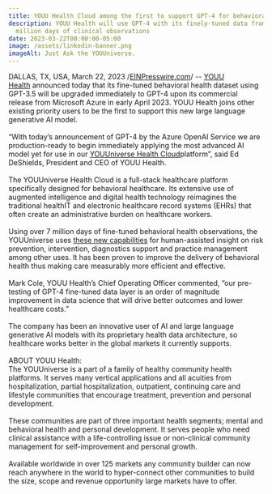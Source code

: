 ```yaml
---
title: YOUU Health Cloud among the first to support GPT-4 for behavioral health
description: YOUU Health will use GPT-4 with its finely-tuned data from 7
  million days of clinical observations
date: 2023-03-22T00:00:00-05:00
image: /assets/linkedin-banner.png
imageAlt: Just Ask the YOUUniverse.
---
```

DALLAS, TX, USA, March 22, 2023 /[EINPresswire.com](http://www.einpresswire.com/)/ -- [YOUU Health](http://youu.com/) announced today that its fine-tuned behavioral health dataset using GPT-3.5 will be upgraded immediately to GPT-4 upon its commercial release from Microsoft Azure in early April 2023. YOUU Health joins other existing priority users to be the first to support this new large language generative AI model.\
\
“With today’s announcement of GPT-4 by the Azure OpenAI Service we are production-ready to begin immediately applying the most advanced AI model yet for use in our [YOUUniverse Health Cloud](https://youu.com/slider/preparing-you-for-a-new-care-model-/)platform”, said Ed DeShields, President and CEO of YOUU Health.\
\
The YOUUniverse Health Cloud is a full-stack healthcare platform specifically designed for behavioral healthcare. Its extensive use of augmented intelligence and digital health technology reimagines the traditional healthIT and electronic healthcare record systems (EHRs) that often create an administrative burden on healthcare workers.\
\
Using over 7 million days of fine-tuned behavioral health observations, the YOUUniverse uses [these new capabilities](https://youu.com/blog/9-most-important-integrations-are-ahead-for-augmented-intelligence-here%E2%80%99s-the-list/) for human-assisted insight on risk prevention, intervention, diagnostics support and practice management among other uses. It has been proven to improve the delivery of behavioral health thus making care measurably more efficient and effective.\
\
Mark Cole, YOUU Health’s Chief Operating Officer commented, “our pre-testing of GPT-4 fine-tuned data layer is an order of magnitude improvement in data science that will drive better outcomes and lower healthcare costs.”\
\
The company has been an innovative user of AI and large language generative AI models with its proprietary health data architecture, so healthcare works better in the global markets it currently supports. \
\
ABOUT YOUU Health:\
The YOUUniverse is a part of a family of healthy community health platforms. It serves many vertical applications and all acuities from hospitalization, partial hospitalization, outpatient, continuing care and lifestyle communities that encourage treatment, prevention and personal development.\
\
These communities are part of three important health segments; mental and behavioral health and personal development. It serves people who need clinical assistance with a life-controlling issue or non-clinical community management for self-improvement and personal growth.\
\
Available worldwide in over 125 markets any community builder can now reach anywhere in the world to hyper-connect other communities to build the size, scope and revenue opportunity large markets have to offer.